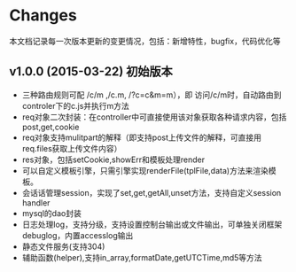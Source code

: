 # Changes

本文档记录每一次版本更新的变更情况，包括：新增特性，bugfix，代码优化等

## v1.0.0 (2015-03-22) 初始版本

* 三种路由规则可配 /c/m ,/c.m, /?c=c&m=m），即 访问/c/m时，自动路由到controler下的c.js并执行m方法
* req对象二次封装：在controller中可直接使用该对象获取各种请求内容，包括 post,get,cookie
* req对象支持mulitpart的解释（即支持post上传文件的解释，可直接用req.files获取上传文件内容）
* res对象，包括setCookie,showErr和模板处理render
* 可以自定义模板引擎，只需引擎实现renderFile(tplFile,data)方法来渲染模板。
* 会话话管理session，实现了set,get,getAll,unset方法，支持自定义session handler
* mysql的dao封装
* 日志处理log，支持分级，支持设置控制台输出或文件输出，可单独关闭框架debuglog，内置accesslog输出
* 静态文件服务(支持304)
* 辅助函数(helper),支持in_array,formatDate,getUTCTime,md5等方法